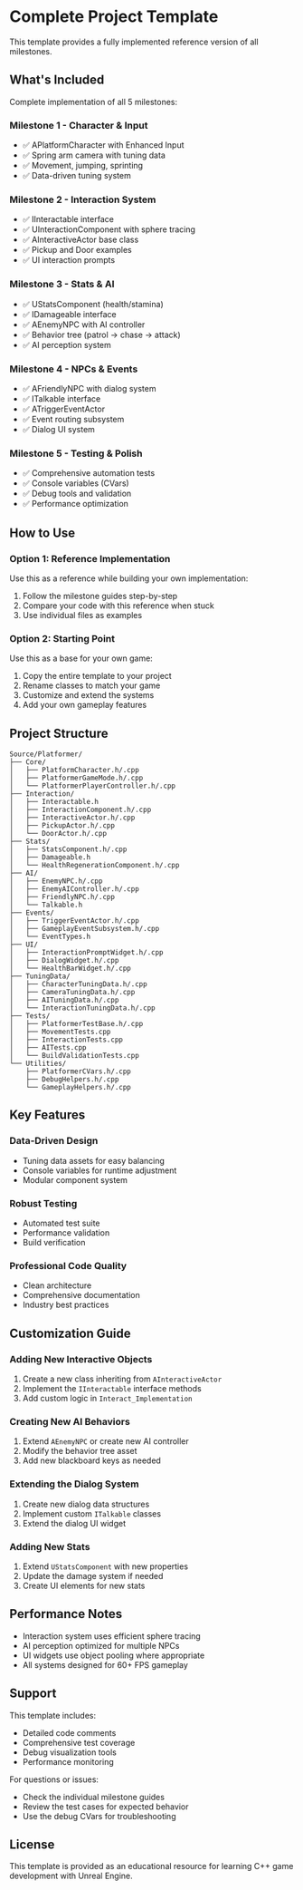 # Complete Project Template

This template provides a fully implemented reference version of all milestones.

## What's Included

Complete implementation of all 5 milestones:

### Milestone 1 - Character & Input

- ✅ APlatformCharacter with Enhanced Input
- ✅ Spring arm camera with tuning data
- ✅ Movement, jumping, sprinting
- ✅ Data-driven tuning system

### Milestone 2 - Interaction System

- ✅ IInteractable interface
- ✅ UInteractionComponent with sphere tracing
- ✅ AInteractiveActor base class
- ✅ Pickup and Door examples
- ✅ UI interaction prompts

### Milestone 3 - Stats & AI

- ✅ UStatsComponent (health/stamina)
- ✅ IDamageable interface
- ✅ AEnemyNPC with AI controller
- ✅ Behavior tree (patrol → chase → attack)
- ✅ AI perception system

### Milestone 4 - NPCs & Events

- ✅ AFriendlyNPC with dialog system
- ✅ ITalkable interface
- ✅ ATriggerEventActor
- ✅ Event routing subsystem
- ✅ Dialog UI system

### Milestone 5 - Testing & Polish

- ✅ Comprehensive automation tests
- ✅ Console variables (CVars)
- ✅ Debug tools and validation
- ✅ Performance optimization

## How to Use

### Option 1: Reference Implementation

Use this as a reference while building your own implementation:

1. Follow the milestone guides step-by-step
2. Compare your code with this reference when stuck
3. Use individual files as examples

### Option 2: Starting Point

Use this as a base for your own game:

1. Copy the entire template to your project
2. Rename classes to match your game
3. Customize and extend the systems
4. Add your own gameplay features

## Project Structure

```
Source/Platformer/
├── Core/
│   ├── PlatformCharacter.h/.cpp
│   ├── PlatformerGameMode.h/.cpp
│   └── PlatformerPlayerController.h/.cpp
├── Interaction/
│   ├── Interactable.h
│   ├── InteractionComponent.h/.cpp
│   ├── InteractiveActor.h/.cpp
│   ├── PickupActor.h/.cpp
│   └── DoorActor.h/.cpp
├── Stats/
│   ├── StatsComponent.h/.cpp
│   ├── Damageable.h
│   └── HealthRegenerationComponent.h/.cpp
├── AI/
│   ├── EnemyNPC.h/.cpp
│   ├── EnemyAIController.h/.cpp
│   ├── FriendlyNPC.h/.cpp
│   └── Talkable.h
├── Events/
│   ├── TriggerEventActor.h/.cpp
│   ├── GameplayEventSubsystem.h/.cpp
│   └── EventTypes.h
├── UI/
│   ├── InteractionPromptWidget.h/.cpp
│   ├── DialogWidget.h/.cpp
│   └── HealthBarWidget.h/.cpp
├── TuningData/
│   ├── CharacterTuningData.h/.cpp
│   ├── CameraTuningData.h/.cpp
│   ├── AITuningData.h/.cpp
│   └── InteractionTuningData.h/.cpp
├── Tests/
│   ├── PlatformerTestBase.h/.cpp
│   ├── MovementTests.cpp
│   ├── InteractionTests.cpp
│   ├── AITests.cpp
│   └── BuildValidationTests.cpp
└── Utilities/
    ├── PlatformerCVars.h/.cpp
    ├── DebugHelpers.h/.cpp
    └── GameplayHelpers.h/.cpp
```

## Key Features

### Data-Driven Design

- Tuning data assets for easy balancing
- Console variables for runtime adjustment
- Modular component system

### Robust Testing

- Automated test suite
- Performance validation
- Build verification

### Professional Code Quality

- Clean architecture
- Comprehensive documentation
- Industry best practices

## Customization Guide

### Adding New Interactive Objects

1. Create a new class inheriting from `AInteractiveActor`
2. Implement the `IInteractable` interface methods
3. Add custom logic in `Interact_Implementation`

### Creating New AI Behaviors

1. Extend `AEnemyNPC` or create new AI controller
2. Modify the behavior tree asset
3. Add new blackboard keys as needed

### Extending the Dialog System

1. Create new dialog data structures
2. Implement custom `ITalkable` classes
3. Extend the dialog UI widget

### Adding New Stats

1. Extend `UStatsComponent` with new properties
2. Update the damage system if needed
3. Create UI elements for new stats

## Performance Notes

- Interaction system uses efficient sphere tracing
- AI perception optimized for multiple NPCs
- UI widgets use object pooling where appropriate
- All systems designed for 60+ FPS gameplay

## Support

This template includes:

- Detailed code comments
- Comprehensive test coverage
- Debug visualization tools
- Performance monitoring

For questions or issues:

- Check the individual milestone guides
- Review the test cases for expected behavior
- Use the debug CVars for troubleshooting

## License

This template is provided as an educational resource for learning C++ game development with Unreal Engine.
